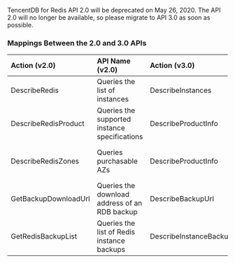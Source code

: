 TencentDB for Redis API 2.0 will be deprecated on May 26, 2020. The API 2.0 will no longer be available, so please migrate to API 3.0 as soon as possible.

### Mappings Between the 2.0 and 3.0 APIs

| Action (v2.0)          | API Name (v2.0)            | Action (v3.0)                | API Name (v3.0)                      |
| :--------------------- | :------------------ | :------------------------ | :------------------------------- |
| DescribeRedis             | Queries the list of instances          | DescribeInstances         | [Queries the list of Redis instances](https://intl.cloud.tencent.com/document/product/239/32065) |
| DescribeRedisProduct      | Queries the supported instance specifications    | DescribeProductInfo       | [Queries the purchasable product specifications](https://intl.cloud.tencent.com/document/product/239/32077) |
| DescribeRedisZones        | Queries purchasable AZs        | DescribeProductInfo       | [Queries the purchasable product specifications](https://intl.cloud.tencent.com/document/product/239/32077) |
| GetBackupDownloadUrl      | Queries the download address of an RDB backup   | DescribeBackupUrl         | [Queries the download address of an RDB backup](https://intl.cloud.tencent.com/document/product/239/32075) |
| GetRedisBackupList        | Queries the list of Redis instance backups | DescribeInstanceBackups   | [Queries the list of Redis instance backups](https://intl.cloud.tencent.com/document/product/239/32074) |

